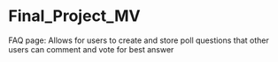 # Final_Project_MV
FAQ page:
Allows for users to create and store poll questions
that other users can comment and vote for best answer
